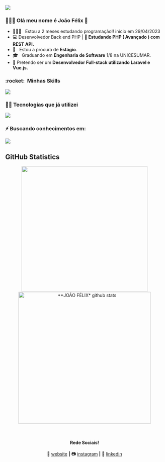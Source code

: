 ![](https://komarev.com/ghpvc/?username=joaofelixss&color=006bed)

<h3> 👨🏽‍🦱 Olá meu nome é João Félix 👋 </h3>

- 🧑🏽‍💻 &nbsp; Estou a 2 meses estudando programação!! início em 29/04/2023
- 💻 Desenvolvedor Back end PHP | **🌱 Estudando PHP ( Avançado ) com REST API.**
- 💼 &nbsp; Estou a procura de **Estágio**.
- 🎓 &nbsp; Graduando em **Engenharia de Software** 1/8 na UNICESUMAR.
- 🚀 Pretendo ser um **Desenvolvedor Full-stack utilizando Laravel e Vue.js.**

<h3> :rocket: &nbsp;Minhas Skills </h3>

<p align="start">
  <a href="https://skillicons.dev">
    <img src="https://skillicons.dev/icons?i=php,mysql,bootstrap,git,html,css,figma,vscode" />
  </a>
</p>

<h3> 🧑‍💻&nbsp;Tecnologias que já utilizei</h3>

<p align="start">
  <a href="https://skillicons.dev">
    <img src="https://skillicons.dev/icons?i=js,react,vite,wordpress"/>
  </a>
</p>

<h3> ⚡&nbsp;Buscando conhecimentos em:</h3>

<p align="start">
  <a href="https://skillicons.dev">
    <img src="https://skillicons.dev/icons?i=php,postman,laravel"/>
  </a>
</p>

## **GitHub Statistics**

<div align="center">
<a href="https://github.com/joaofelixss">
  <img align="center" src="https://github-readme-stats.vercel.app/api/top-langs/?username=joaofelixss&langs_count=7&theme=dark&hide_langs_below=1&layout=compact"  heigth="160em" width="400px"/>
</a>

<a href="https://github.com/joaofelixss">
 <img align="center" src="https://github-readme-stats.vercel.app/api?username=joaofelixss&show_icons=true&theme=dark&line_height=33&count_private=true" alt="**JOÃO FÉLIX* github stats" heigth="160em" width="420px"/>
</a>

[website]: https://joaofelixss.github.io/
[instagram]: https://www.instagram.com/joaofelix.dev/
[linkedin]: https://www.linkedin.com/in/joaofelixss/
<br>

#### Rede Sociais!

🏡 [website][website] **|** 
📷 [instagram][instagram] **|** 
👔 [linkedin][linkedin]
